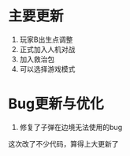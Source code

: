 # 主要更新
1. 玩家B出生点调整<br>
2. 正式加入人机对战<br>
3. 加入救治包<br>
4. 可以选择游戏模式<br>

# Bug更新与优化
1. 修复了子弹在边境无法使用的bug<br>


这次改了不少代码，算得上大更新了